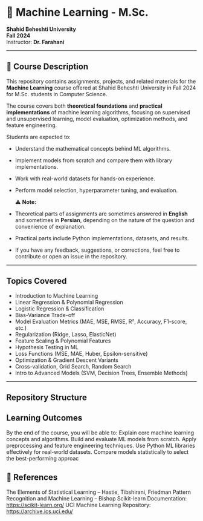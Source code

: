 
# 📘 Machine Learning - M.Sc.  
**Shahid Beheshti University**  
**Fall 2024**  
Instructor: **Dr. Farahani**  

---

## 📝 Course Description  
This repository contains assignments, projects, and related materials for the **Machine Learning** course offered at Shahid Beheshti University in Fall 2024 for M.Sc. students in Computer Science.  

The course covers both **theoretical foundations** and **practical implementations** of machine learning algorithms, focusing on supervised and unsupervised learning, model evaluation, optimization methods, and feature engineering.  

Students are expected to:  
- Understand the mathematical concepts behind ML algorithms.  
- Implement models from scratch and compare them with library implementations.  
- Work with real-world datasets for hands-on experience.  
- Perform model selection, hyperparameter tuning, and evaluation.

  ⚠️ **Note:**  
- Theoretical parts of assignments are sometimes answered in **English** and sometimes in **Persian**, depending on the nature of the question and convenience of explanation.  
- Practical parts include Python implementations, datasets, and results.  
- If you have any feedback, suggestions, or corrections, feel free to contribute or open an issue in the repository.  


---

##  Topics Covered  
- Introduction to Machine Learning  
- Linear Regression & Polynomial Regression  
- Logistic Regression & Classification  
- Bias-Variance Trade-off  
- Model Evaluation Metrics (MAE, MSE, RMSE, R², Accuracy, F1-score, etc.)  
- Regularization (Ridge, Lasso, ElasticNet)  
- Feature Scaling & Polynomial Features  
- Hypothesis Testing in ML  
- Loss Functions (MSE, MAE, Huber, Epsilon-sensitive)  
- Optimization & Gradient Descent Variants  
- Cross-validation, Grid Search, Random Search  
- Intro to Advanced Models (SVM, Decision Trees, Ensemble Methods)  

---

##  Repository Structure  








## Learning Outcomes
By the end of the course, you will be able to:
Explain core machine learning concepts and algorithms.
Build and evaluate ML models from scratch.
Apply preprocessing and feature engineering techniques.
Use Python ML libraries effectively for real-world datasets.
Compare models statistically to select the best-performing approac


## 📖 References
The Elements of Statistical Learning – Hastie, Tibshirani, Friedman
Pattern Recognition and Machine Learning – Bishop
Scikit-learn Documentation: https://scikit-learn.org/
UCI Machine Learning Repository: https://archive.ics.uci.edu/
